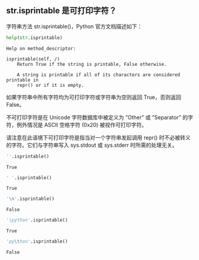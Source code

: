 ## str.isprintable 是可打印字符？

字符串方法 str.isprintable()，Python 官方文档描述如下：


```python
help(str.isprintable)
```

    Help on method_descriptor:
    
    isprintable(self, /)
        Return True if the string is printable, False otherwise.
        
        A string is printable if all of its characters are considered printable in
        repr() or if it is empty.
    
    

如果字符串中所有字符均为可打印字符或字符串为空则返回 True，否则返回 False。

不可打印字符是在 Unicode 字符数据库中被定义为 ”Other” 或 ”Separator” 的字符，例外情况是 ASCII 空格字符 (0x20) 被视作可打印字符。

请注意在此语境下可打印字符是指当对一个字符串发起调用 repr() 时不必被转义的字符。它们与字符串写入 sys.stdout 或 sys.stderr 时所需的处理无关。


```python
''.isprintable()
```




    True




```python
' '.isprintable()
```




    True




```python
'\n'.isprintable()
```




    False




```python
'\python'.isprintable()
```




    True




```python
'py\thon'.isprintable()
```




    False


